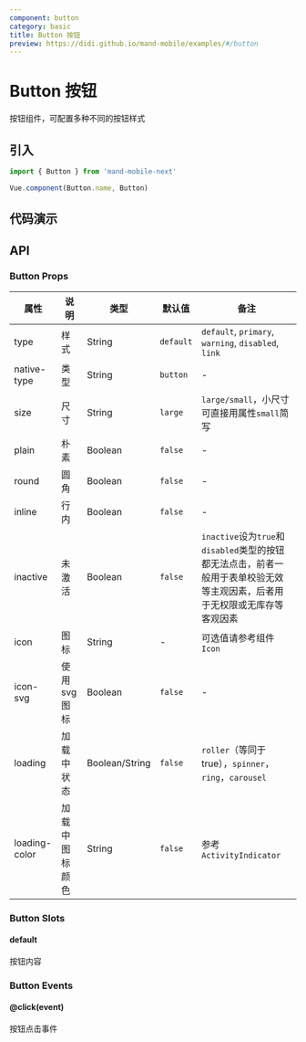 ```yaml
---
component: button
category: basic
title: Button 按钮
preview: https://didi.github.io/mand-mobile/examples/#/button
---
```


# Button 按钮

按钮组件，可配置多种不同的按钮样式

## 引入

```javascript
import { Button } from 'mand-mobile-next'

Vue.component(Button.name, Button)
```

## 代码演示

<demo-wrapper
  src="src/packages/button/demo"
  :demos="demos"
/>

<script setup>
const demos = import.meta.globEager('../../../src/packages/button/demo/demo*.vue')
</script>

## API

### Button Props

|属性 | 说明 | 类型 | 默认值 | 备注 |
|----|-----|------|------ |------|
|type|样式|String|`default`|`default`, `primary`, `warning`, `disabled`, `link`|
|native-type|类型|String|`button`|-|
|size|尺寸|String|`large`|`large/small`，小尺寸可直接用属性`small`简写|
|plain|朴素|Boolean|`false`|-|
|round|圆角|Boolean|`false`|-|
|inline|行内|Boolean|`false`|-|
|inactive|未激活|Boolean|`false`|`inactive`设为`true`和`disabled`类型的按钮都无法点击，前者一般用于表单校验无效等主观因素，后者用于无权限或无库存等客观因素|
|icon|图标|String|-|可选值请参考组件`Icon`|
|icon-svg|使用svg图标|Boolean|`false`|-|
|loading|加载中状态|Boolean\/String|`false`|`roller`（等同于true），`spinner`，`ring`，`carousel`|
|loading-color|加载中图标颜色|String|`false`|参考`ActivityIndicator`|

### Button Slots

#### default

按钮内容

### Button Events

#### @click(event)

按钮点击事件
